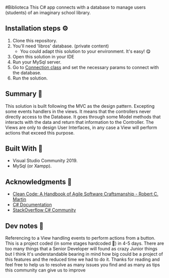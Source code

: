 #Biblioteca
This C# app connects with a database to manage users (students) of an imaginary school library.

## Installation steps :gear:
1. Clone this repository.
2. You'll need 'libros' database. (private content)
    * You could adapt this solution to your environment. It's easy! :yum:
3. Open this solution in your IDE
4. Run your MySql server.
5. Go to [Connection class](https://github.com/Nxssie/Biblioteca/blob/master/ModelProject/Connection.cs) and set the necessary params to connect with the database.
6. Run the solution.

## Summary :paperclip:
This solution is built following the MVC as the design pattern. Excepting some events handlers 
in the views. It means that the controllers never directly access to the Database. It goes 
through some Model methods that interacts with the data and return that information to the 
Controller. The Views are only to design User Interfaces, in any case a View will perform actions
that exceed this purpose.

## Built With :wrench:
* Visual Studio Community 2019.
* MySql (or Xampp).

## Acknowledgments :bookmark:
* [Clean Code: A Handbook of Agile Software Craftsmanship - Robert C. Martin ](https://www.amazon.es/Clean-Code-Handbook-Software-Craftsmanship/dp/0132350882)
* [C# Documentation](https://docs.microsoft.com/en-us/dotnet/csharp/)
* [StackOverflow C# Community](https://stackoverflow.com/questions/tagged/c%23)

## Dev notes :memo:
Referencing to a View handling events to perform actions from a button. This is a project coded
(in some stages hardcoded :zany_face:) in 4-5 days. There are too many things that a Senior Developer
will found as crazy Junior things but I think It's understandable bearing in mind how big could be a project
of this features and the reduced time we had to do it. Thanks for reading and feel free to help
us to resolve as many issues you find and as many as tips this community can give us to improve